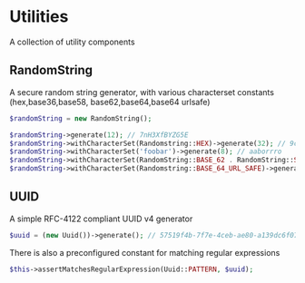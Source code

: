 # Utilities

A collection of utility components

## RandomString

A secure random string generator, with various characterset constants (hex,base36,base58, base62,base64,base64 urlsafe)

```php
$randomString = new RandomString();

$randomString->generate(12); // 7nH3XfBYZG5E
$randomString->withCharacterSet(Randomstring::HEX)->generate(32); // 9cee331c6104f9035e57259ec13f7d98
$randomString->withCharacterSet('foobar')->generate(8); // aaborrro
$randomString->withCharacterSet(RandomString::BASE_62 . RandomString::SPECIAL)->generate(32); // 86^PY)f$T06x#KJO
$randomString->withCharacterSet(Randomstring::BASE_64_URL_SAFE)->generate(24); //Go6-dQapORAGBkmY1UQ0eT53
```

## UUID

A simple RFC-4122 compliant UUID v4 generator

```php
$uuid = (new Uuid())->generate(); // 57519f4b-7f7e-4ceb-ae80-a139dc6f07e9
```

There is also a preconfigured constant for matching regular expressions

```php
$this->assertMatchesRegularExpression(Uuid::PATTERN, $uuid);
```